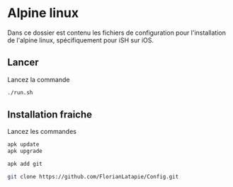 # Alpine linux

Dans ce dossier est contenu les fichiers de configuration pour l'installation de l'alpine linux, spécifiquement pour iSH
sur iOS.

## Lancer

Lancez la commande

```sh
./run.sh 
```

## Installation fraiche

Lancez les commandes

```sh
apk update
apk upgrade

apk add git

git clone https://github.com/FlorianLatapie/Config.git
```
